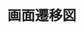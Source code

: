# 画面遷移図

<Frame url="https://www.figma.com/file/7mPy3xxR23tt3GZcqnXYcQ/pension-reservation?type=design&node-id=155-569&mode=design" />
